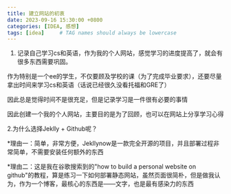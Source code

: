 ```yaml
---
title: 建立网站的初衷
date: 2023-09-16 15:30:00 +0800
categories: [IDEA, 感想]
tags: [idea]     # TAG names should always be lowercase
---
```


1. 记录自己学习cs和英语，作为我的个人网站，感觉学习的进度提高了，就会有很多东西需要巩固。

作为特别是一个ee的学生，不仅要顾及学校的课（为了完成毕业要求），还要尽量拿出时间来学习cs和英语（话说已经很久没看托福和GRE了）


因此总是觉得时间不是很充足，但是记录学习是一件很有必要的事情

因此创建一个我的个人网站，主要目的是为了回顾，也可以在网站上分享学习心得



2.为什么选择Jeklly + Github呢？ 

*理由一：简单，非常方便，Jekllynow是一款完全开源的项目，并且部署过程非常简单，不需要安装任何额外的东西

*理由二：这是我在谷歌搜索到的"how to build a personal website on github"的教程，算是练习一下如何部署静态网站，虽然页面很简朴，但是做我认为，作为一个博客，最核心的东西是——文字，也是最有感染力的东西
